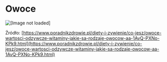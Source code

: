 # Owoce
![[Image not loaded]](https://cdn.galleries.smcloud.net/t/galleries/gf-pRx2-Mt3M-a52w_owoce-wartosci-odzywcze-witaminy-jakie-sa-rodzaje-owocow-1920x1080-nocrop.jpg)

Źródło: [https://www.poradnikzdrowie.pl/diety-i-zywienie/co-jesz/owoce-wartosci-odzywcze-witaminy-jakie-sa-rodzaje-owocow-aa-1AvQ-PXNo-KPk9.html](https://www.poradnikzdrowie.pl/diety-i-zywienie/co-jesz/owoce-wartosci-odzywcze-witaminy-jakie-sa-rodzaje-owocow-aa-1AvQ-PXNo-KPk9.html)

